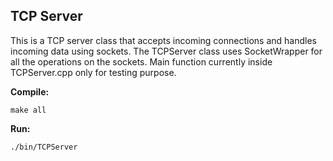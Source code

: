 TCP Server
----------

This is a TCP server class that accepts incoming connections and handles incoming data using sockets.
The TCPServer class uses SocketWrapper for all the operations on the sockets.
Main function currently inside TCPServer.cpp only for testing purpose.

**Compile:**
```
make all
```

**Run:**
```
./bin/TCPServer
```
